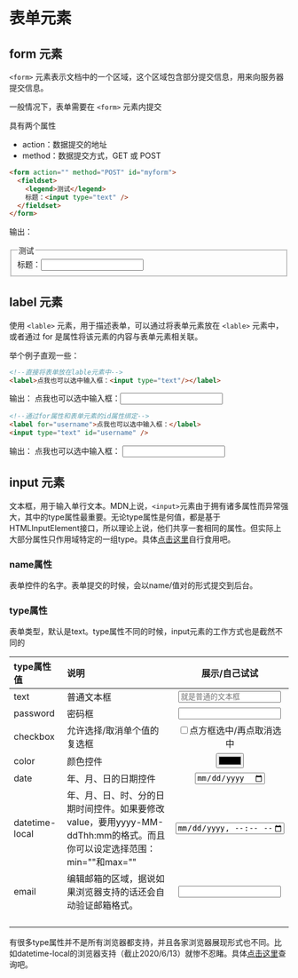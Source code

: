 # 表单元素

## form 元素

`<form>` 元素表示文档中的一个区域，这个区域包含部分提交信息，用来向服务器提交信息。

一般情况下，表单需要在 `<form>` 元素内提交

具有两个属性

- action：数据提交的地址
- method：数据提交方式，GET 或 POST

```html
<form action="" method="POST" id="myform">
  <fieldset>
    <legend>测试</legend>
    标题：<input type="text" />
  </fieldset>
</form>
```

输出：
<html-display>
  <form action="" method="POST">
    <fieldset>
        <legend >测试</legend>
        标题：<input  type="text">
    </fieldset>
  </form>
</html-display>

## label 元素

使用 `<lable>` 元素，用于描述表单，可以通过将表单元素放在 `<lable>` 元素中，或者通过 for 是属性将该元素的内容与表单元素相关联。

举个例子直观一些：

```html
<!--直接将表单放在lable元素中-->
<label>点我也可以选中输入框：<input type="text"/></label>
```
输出：
<html-display>
  <label>点我也可以选中输入框：<input type="text"></label>
</html-display>

```html
<!--通过for属性和表单元素的id属性绑定-->
<label for="username">点我也可以选中输入框：</label>
<input type="text" id="username" />
```
输出：
<html-display>
  <label for="username">点我也可以选中输入框：</label>
  <input type="text" id="username">
</html-display>

## input 元素

文本框，用于输入单行文本。MDN上说，`<input>`元素由于拥有诸多属性而异常强大，其中的type属性最重要。无论type属性是何值，都是基于HTMLInputElement接口，所以理论上说，他们共享一套相同的属性。但实际上大部分属性只作用域特定的一组type。具体[点击这里](https://developer.mozilla.org/zh-CN/docs/Web/HTML/Element/Input)自行食用吧。
### name属性
表单控件的名字。表单提交的时候，会以name/值对的形式提交到后台。
### type属性

表单类型，默认是text。type属性不同的时候，input元素的工作方式也是截然不同的

| type属性值  | 说明                           |                展示/自己试试                |
| :--------- | :---------------------------- | :--------------: |
| text       | 普通文本框                   | <input type="text" placeholder="就是普通的文本框">  |
| password       | 密码框                   | <input type="password">  |
| checkbox   | 允许选择/取消单个值的复选框    | <input type="checkbox" >点方框选中/再点取消选中  |
| color      | 颜色控件                     |         <input type="color" >        |
|  date      | 年、月、日的日期控件          |   <input type="date">            |
| datetime-local |  年、月、日、时、分的日期时间控件。如果要修改value，要用yyyy-MM-ddThh:mm的格式。而且你可以设定选择范围：min=""和max=""   |            <input type="datetime-local" min="2020-01-01T00:00"  max="2030-12-31T23:59">                           |
|  email  |    编辑邮箱的区域，据说如果浏览器支持的话还会自动验证邮箱格式。  |<input type="email">      |
|            |                             |                                     |
|            |                             |                                     |
|            |                             |                                     |
|            |                             |                                     |

有很多type属性并不是所有浏览器都支持，并且各家浏览器展现形式也不同。比如datetime-local的浏览器支持（截止2020/6/13）就惨不忍睹。具体[点击这里](https://www.caniuse.com/)查询吧。